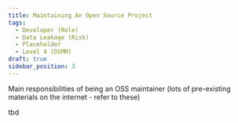 ```yaml
---
title: Maintaining An Open Source Project
tags: 
  - Developer (Role)
  - Data Leakage (Risk)
  - Placeholder
  - Level 4 (OSMM)
draft: true
sidebar_position: 3
---
```


Main responsibilities of being an OSS maintainer (lots of pre-existing materials on the internet - refer to these)

tbd
